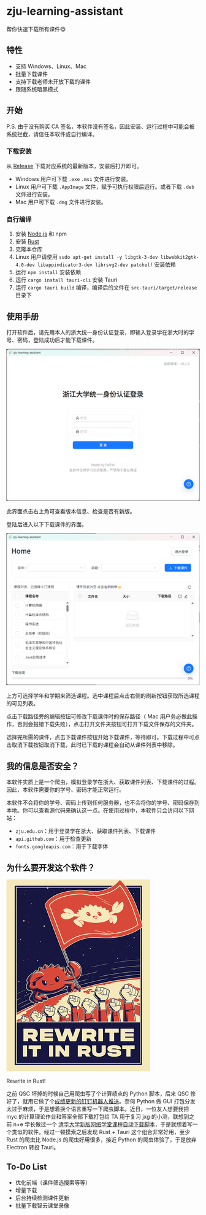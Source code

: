 # zju-learning-assistant

帮你快速下载所有课件😋

## 特性

- 支持 Windows、Linux、Mac
- 批量下载课件
- 支持下载老师未开放下载的课件
- 跟随系统暗黑模式

## 开始

P.S. 由于没有购买 CA 签名，本软件没有签名，因此安装、运行过程中可能会被系统拦截，请信任本软件或自行编译。

### 下载安装

从 [Release](https://github.com/PeiPei233/zju-learning-assistant/releases) 下载对应系统的最新版本，安装后打开即可。
- Windows 用户可下载 `.exe` `.msi` 文件进行安装。
- Linux 用户可下载 `.AppImage` 文件，赋予可执行权限后运行。或者下载 `.deb` 文件进行安装。
- Mac 用户可下载 `.dmg` 文件进行安装。

### 自行编译

1. 安装 [Node.js](https://nodejs.org/en/) 和 npm
2. 安装 [Rust](https://www.rust-lang.org/tools/install)
3. 克隆本仓库
4. Linux 用户请使用 `sudo apt-get install -y libgtk-3-dev libwebkit2gtk-4.0-dev libappindicator3-dev librsvg2-dev patchelf` 安装依赖
5. 运行 `npm install` 安装依赖
6. 运行 `cargo install tauri-cli` 安装 Tauri
7. 运行 `cargo tauri build` 编译，编译后的文件在 `src-tauri/target/release` 目录下

## 使用手册

打开软件后，请先用本人的浙大统一身份认证登录，即输入登录学在浙大时的学号、密码，登陆成功后才能下载课件。

![Login Page](assets/image.png)

此界面点击右上角可查看版本信息、检查是否有新版。

登陆后进入以下下载课件的界面。

![Home Page](assets/image-1.png)

上方可选择学年和学期来筛选课程。选中课程后点击右侧的刷新按钮获取所选课程的可见列表。

点击下载路径旁的编辑按钮可修改下载课件时的保存路径（ Mac 用户务必做此操作，否则会报错下载失败），点击打开文件夹按钮可打开下载文件保存的文件夹。

选择完所需的课件，点击下载课件按钮开始下载课件，等待即可。下载过程中可点击取消下载按钮取消下载，此时已下载的课程会自动从课件列表中移除。

## 我的信息是否安全？

本软件实质上是一个爬虫，模拟登录学在浙大、获取课件列表、下载课件的过程。因此，本软件需要你的学号、密码才能正常运行。

本软件不会将你的学号、密码上传到任何服务器，也不会将你的学号、密码保存到本地。你可以查看源代码来确认这一点。在使用过程中，本软件只会访问以下网站：

- `zju.edu.cn`：用于登录学在浙大、获取课件列表、下载课件
- `api.github.com`：用于检查更新
- `fonts.googleapis.com`：用于下载字体

## 为什么要开发这个软件？

![Rewrite in Rust!](assets/image-2.png)

Rewrite in Rust!

之前 QSC 坏掉的时候自己用爬虫写了个计算绩点的 Python 脚本，后来 QSC 修好了，就用它做了个[成绩更新的钉钉机器人推送](https://github.com/PeiPei233/zju-score-push-template)。奈何 Python 做 GUI 打包分发太过于麻烦，于是想着换个语言重写一下爬虫脚本。近日，一位友人想要我把 myc 的计算理论作业和答案全部下载打包给 TA 用于复习 jxg 的小测，联想到之前 n+e 学长做过一个 [清华大学新版网络学堂课程自动下载脚本](https://github.com/Trinkle23897/learn2018-autodown)，于是就想着写一个类似的软件。经过一顿摸索之后发现 Rust + Tauri 这个组合非常好用，至少 Rust 的爬虫比 Node.js 的爬虫好用很多，接近 Python 的爬虫体验了，于是放弃 Electron 转投 Tauri。

## To-Do List

- 优化前端（课件筛选搜索等等）
- 增量下载
- 后台持续检测课件更新
- 批量下载智云课堂录像